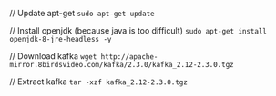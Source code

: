 // Update apt-get
`sudo apt-get update`

// Install openjdk (because java is too difficult)
`sudo apt-get install openjdk-8-jre-headless -y`

// Download kafka
`wget http://apache-mirror.8birdsvideo.com/kafka/2.3.0/kafka_2.12-2.3.0.tgz`

// Extract kafka
`tar -xzf kafka_2.12-2.3.0.tgz`
